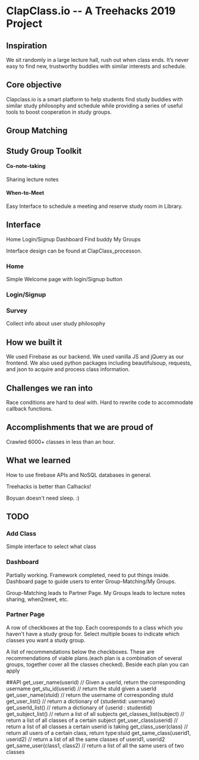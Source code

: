 # ClapClass.io -- A Treehacks 2019 Project

## Inspiration
We sit randomly in a large lecture hall, rush out when class ends. It’s never easy to find new, trustworthy buddies with similar interests and schedule. 

## Core objective
Clapclass.io is a smart platform to help students find study buddies with similar study philosophy and schedule while providing a series of useful tools to boost cooperation in study groups.

## Group Matching
## Study Group Toolkit
#### Co-note-taking
Sharing lecture notes 
#### When-to-Meet
Easy Interface to schedule a meeting and reserve study room in Library.

## Interface
Home
Login/Signup
Dashboard
Find buddy
My Groups

Interface design can be found at ClapClass_processon. 

### Home
Simple Welcome page with login/Signup button

### Login/Signup

### Survey
Collect info about user study philosophy

## How we built it
We used Firebase as our backend. We used vanilla JS and jQuery as our frontend. We also used python packages including beautifulsoup, requests, and json to acquire and process class information.

## Challenges we ran into
Race conditions are hard to deal with. Hard to rewrite code to accommodate callback functions.

## Accomplishments that we are proud of
Crawled 6000+ classes in less than an hour.

## What we learned
How to use firebase APIs and NoSQL databases in general.

Treehacks is better than Calhacks!

Boyuan doesn't need sleep. :)


## TODO

### Add Class
Simple interface to select what class 

### Dashboard
Partially working. Framework completed, need to put things inside.
Dashboard page to guide users to enter Group-Matching/My Groups.

Group-Matching leads to Partner Page. 
My Groups leads to lecture notes sharing, when2meet, etc.

### Partner Page
A row of checkboxes at the top. Each cooresponds to a class which you haven't have a study group for. Select multiple boxes to indicate which classes you want a study group.

A list of recommendations below the checkboxes. These are recommendations of viable plans.(each plan is a combination of several groups, together cover all the classes checked). Beside each plan you can apply

##API
get_user_name(userid) // Given a userId, return the corresponding username
get_stu_id(userid) // return the stuId given a userId
get_user_name(stuid) // return the username of corresponding stuId
get_user_list() // return a dictionary of {studentid: username}
get_userId_list() // return a dictionary of {userid : studentid}
get_subject_list() // return a list of all subjects
get_classes_list(subject) // return a list of all classes of a certain subject
get_user_class(userid) // return a list of all classes a certain userid is taking
get_class_user(class) // return all users of a certain class, return type:stuid
get_same_class(userid1, userid2) // return a list of all the same classes of userid1, userid2
get_same_user(class1, class2) // return a list of all the same users of two classes


